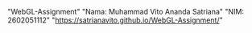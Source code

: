 "WebGL-Assignment"
"Nama: Muhammad Vito Ananda Satriana"
"NIM: 2602051112"
"https://satrianavito.github.io/WebGL-Assignment/"
